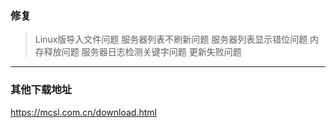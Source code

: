 <!-- > [!IMPORTANT]  
> 这是一个测试版，仅可在[QQ群 · MCSL2·官方交流群](https://mcsl.com.cn/links/mcsl2-qq-group.html)中下载，并且需要申请内测权限。  
> 您可前往[该页面](https://mcsl.com.cn/join-preview.html)申请内测权限。   -->


### 修复  

> Linux版导入文件问题
> 服务器列表不刷新问题
> 服务器列表显示错位问题
> 内存释放问题
> 服务器日志检测关键字问题
> 更新失败问题

___

### 其他下载地址

<https://mcsl.com.cn/download.html>
